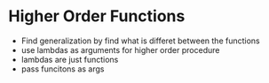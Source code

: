 # Higher Order Functions
* Find generalization by find what is differet between the functions
* use lambdas as arguments for higher order procedure
* lambdas are just functions
* pass funcitons as args